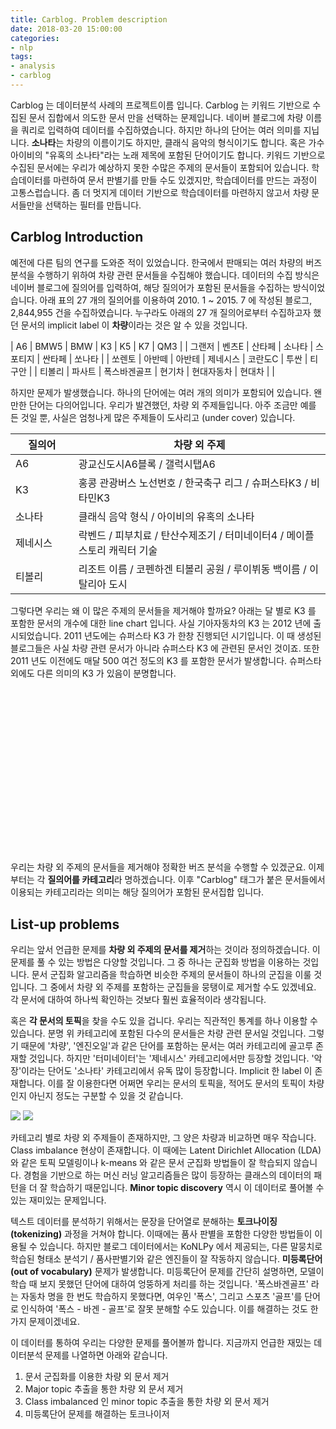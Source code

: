 ```yaml
---
title: Carblog. Problem description
date: 2018-03-20 15:00:00
categories:
- nlp
tags:
- analysis
- carblog
---
```


Carblog 는 데이터분석 사례의 프로젝트이름 입니다. Carblog 는 키워드 기반으로 수집된 문서 집합에서 의도한 문서 만을 선택하는 문제입니다. 네이버 블로그에 차량 이름을 쿼리로 입력하여 데이터를 수집하였습니다. 하지만 하나의 단어는 여러 의미를 지닙니다. **소나타**는 차량의 이름이기도 하지만, 클래식 음악의 형식이기도 합니다. 혹은 가수 아이비의 "유혹의 소나타"라는 노래 제목에 포함된 단어이기도 합니다. 키워드 기반으로 수집된 문서에는 우리가 예상하지 못한 수많은 주제의 문서들이 포함되어 있습니다. 학습데이터를 마련하여 문서 판별기를 만들 수도 있겠지만, 학습데이터를 만드는 과정이 고통스럽습니다. 좀 더 멋지게 데이터 기반으로 학습데이터를 마련하지 않고서 차량 문서들만을 선택하는 필터를 만듭니다. 


## Carblog Introduction

예전에 다른 팀의 연구를 도와준 적이 있었습니다. 한국에서 판매되는 여러 차량의 버즈 분석을 수행하기 위하여 차량 관련 문서들을 수집해야 했습니다. 데이터의 수집 방식은 네이버 블로그에 질의어를 입력하여, 해당 질의어가 포함된 문서들을 수집하는 방식이었습니다. 아래 표의 27 개의 질의어를 이용하여 2010. 1 ~ 2015. 7 에 작성된 블로그, 2,844,955 건을 수집하였습니다. 누구라도 아래의 27 개 질의어로부터 수집하고자 했던 문서의 implicit label 이 **차량**이라는 것은 알 수 있을 것입니다. 

| A6 | BMW5 | BMW | K3 | K5 | K7 | QM3 | 
| 그랜저 | 벤츠E | 산타페 | 소나타 | 스포티지 | 싼타페 | 쏘나타 | 
| 쏘렌토 | 아반떼 | 아반테 | 제네시스 | 코란도C | 투싼 | 티구안 |
| 티볼리 | 파사트 | 폭스바겐골프 | 현기차 | 현대자동차 | 현대차 | |

하지만 문제가 발생했습니다. 하나의 단어에는 여러 개의 의미가 포함되어 있습니다. 왠만한 단어는 다의어입니다. 우리가 발견했던, 차량 외 주제들입니다. 아주 조금만 예를 든 것일 뿐, 사실은 엄청나게 많은 주제들이 도사리고 (under cover) 있습니다.

<table>
  <colgroup>
    <col width="20%" />
    <col width="80%" />
  </colgroup>
  <thead>
    <tr class="query_and_topic">
      <th>질의어</th>
      <th>차량 외 주제</th>
    </tr>
  </thead>
  <tbody>
    <tr>
      <td markdown="span">A6</td>
      <td markdown="span">광교신도시A6블록 / 갤럭시탭A6</td>
    </tr>
    <tr>
      <td markdown="span">K3</td>
      <td markdown="span">홍콩 관광버스 노선번호 / 한국축구 리그 / 슈퍼스타K3 / 비타민K3</td>
    </tr>
    <tr>
      <td markdown="span">소나타</td>
      <td markdown="span">클래식 음악 형식 / 아이비의 유혹의 소나타</td>
    </tr>
    <tr>
      <td markdown="span">제네시스</td>
      <td markdown="span">락벤드 / 피부치료 / 탄산수제조기 / 터미네이터4 / 메이플스토리 캐릭터 기술</td>
    </tr>
    <tr>
      <td markdown="span">티볼리</td>
      <td markdown="span">리조트 이름 / 코펜하겐 티볼리 공원 / 루이뷔동 백이름 / 이탈리아 도시</td>
  </tr>
  </tbody>
</table>

그렇다면 우리는 왜 이 많은 주제의 문서들을 제거해야 할까요? 아래는 달 별로 K3 를 포함한 문서의 개수에 대한 line chart 입니다. 사실 기아자동차의 K3 는 2012 년에 출시되었습니다. 2011 년도에는 슈퍼스타 K3 가 한창 진행되던 시기입니다. 이 때 생성된 블로그들은 사실 차량 관련 문서가 아니라 슈퍼스타 K3 에 관련된 문서인 것이죠. 또한 2011 년도 이전에도 매달 500 여건 정도의 K3 를 포함한 문서가 발생합니다. 슈퍼스타 외에도 다른 의미의 K3 가 있음이 분명합니다. 

<div id="k3chart"><svg width="960" height="500"></svg></div>


우리는 차량 외 주제의 문서들을 제거해야 정확한 버즈 분석을 수행할 수 있겠군요. 이제부터는 각 **질의어를 카테고리**라 명하겠습니다. 이후 "Carblog" 태그가 붙은 문서들에서 이용되는 카테고리라는 의미는 해당 질의어가 포함된 문서집합 입니다. 

## List-up problems

우리는 앞서 언급한 문제를 **차량 외 주제의 문서를 제거**하는 것이라 정의하겠습니다. 이 문제를 풀 수 있는 방법은 다양할 것입니다. 그 중 하나는 군집화 방법을 이용하는 것입니다. 문서 군집화 알고리즘을 학습하면 비슷한 주제의 문서들이 하나의 군집을 이룰 것입니다. 그 중에서 차량 외 주제를 포함하는 군집들을 뭉탱이로 제거할 수도 있겠네요. 각 문서에 대하여 하나씩 확인하는 것보다 훨씬 효율적이라 생각됩니다. 

혹은 **각 문서의 토픽**을 찾을 수도 있을 겁니다. 우리는 직관적인 통계를 하나 이용할 수 있습니다. 분명 위 카테고리에 포함된 다수의 문서들은 차량 관련 문서일 것입니다. 그렇기 때문에 '차량', '엔진오일'과 같은 단어를 포함하는 문서는 여러 카테고리에 골고루 존재할 것입니다. 하지만 '터미네이터'는 '제네시스' 카테고리에서만 등장할 것입니다. '악장'이라는 단어도 '소나타' 카테고리에서 유독 많이 등장합니다. Implicit 한 label 이 존재합니다. 이를 잘 이용한다면 어쩌면 우리는 문서의 토픽을, 적어도 문서의 토픽이 차량인지 아닌지 정도는 구분할 수 있을 것 같습니다. 

![](https://raw.githubusercontent.com/lovit/lovit.github.io/master/_posts/figures/carblog_df_dist_car.png)
![](https://raw.githubusercontent.com/lovit/lovit.github.io/master/_posts/figures/carblog_df_dist_terminator.png)

카테고리 별로 차량 외 주제들이 존재하지만, 그 양은 차량과 비교하면 매우 작습니다. Class imbalance 현상이 존재합니다. 이 때에는 Latent Dirichlet Allocation (LDA) 와 같은 토픽 모델링이나 k-means 와 같은 문서 군집화 방법들이 잘 학습되지 않습니다. 경험을 기반으로 하는 머신 러닝 알고리즘들은 많이 등장하는 클래스의 데이터의 패턴을 더 잘 학습하기 때문입니다. **Minor topic discovery** 역시 이 데이터로 풀어볼 수 있는 재미있는 문제입니다. 

텍스트 데이터를 분석하기 위해서는 문장을 단어열로 분해하는 **토크나이징 (tokenizing)** 과정을 거쳐야 합니다. 이때에는 품사 판별을 포함한 다양한 방법들이 이용될 수 있습니다. 하지만 블로그 데이터에서는 KoNLPy 에서 제공되는, 다른 말뭉치로 학습된 형태소 분석기 / 품사판별기와 같은 엔진들이 잘 작동하지 않습니다. **미등록단어 (out of vocabulary)** 문제가 발생합니다. 미등록단어 문제를 간단히 설명하면, 모델이 학습 때 보지 못했던 단어에 대하여 엉뚱하게 처리를 하는 것입니다. '폭스바겐골프' 라는 자동차 명을 한 번도 학습하지 못했다면, 여우인 '폭스', 그리고 스포츠 '골프'를 단어로 인식하여 '폭스 - 바겐 - 골프'로 잘못 분해할 수도 있습니다. 이를 해결하는 것도 한 가지 문제이겠네요. 

이 데이터를 통하여 우리는 다양한 문제를 풀어볼까 합니다. 지금까지 언급한 재밌는 데이터분석 문제를 나열하면 아래와 같습니다. 

1. 문서 군집화를 이용한 차량 외 문서 제거
1. Major topic 추출을 통한 차량 외 문서 제거
1. Class imbalanced 인 minor topic 추출을 통한 차량 외 문서 제거
1. 미등록단어 문제를 해결하는 토크나이저

<script src="https://d3js.org/d3.v4.min.js"></script>
<script>

var svg = d3.select("div#k3chart").selectAll("svg"),
    margin = {top: 20, right: 20, bottom: 30, left: 50},
    width = +svg.attr("width") - margin.left - margin.right,
    height = +svg.attr("height") - margin.top - margin.bottom,
    g = svg.append("g").attr("transform", "translate(" + margin.left + "," + margin.top + ")");

var parseTime = d3.timeParse("%Y-%m");

var x = d3.scaleTime()
    .rangeRound([0, width]);

var y = d3.scaleLinear()
    .rangeRound([height, 0]);

var line = d3.line()
    .x(function(d) { return x(d.date); })
    .y(function(d) { return y(d.numdocs); });

d3.tsv("https://raw.githubusercontent.com/lovit/lovit.github.io/master/_posts/resources/carblog_k3_monthly.tsv", function(d) {
  d.date = parseTime(d.date);
  d.numdocs = +d.numdocs  ;
  return d;
}, function(error, data) {
  if (error) throw error;

  x.domain(d3.extent(data, function(d) { return d.date; }));
  y.domain(d3.extent(data, function(d) { return d.numdocs; }));

  g.append("g")
      .attr("transform", "translate(0," + height + ")")
      .call(d3.axisBottom(x))
    .select(".domain")
      .remove();

  g.append("g")
      .call(d3.axisLeft(y))
    .append("text")
      .attr("fill", "#000")
      .attr("transform", "rotate(-90)")
      .attr("y", 6)
      .attr("dy", "0.71em")
      .attr("text-anchor", "end")
      .text("Number of documents");

  g.append("path")
      .datum(data)
      .attr("fill", "none")
      .attr("stroke", "steelblue")
      .attr("stroke-linejoin", "round")
      .attr("stroke-linecap", "round")
      .attr("stroke-width", 1.5)
      .attr("d", line);
});

</script>
